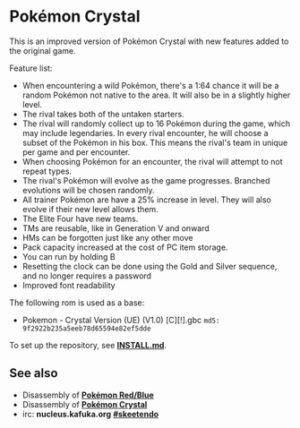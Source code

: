 # Pokémon Crystal

This is an improved version of Pokémon Crystal with new features added to the original game.

Feature list:
 * When encountering a wild Pokémon, there's a 1:64 chance it will be a random Pokémon not native to the area. It will also be in a slightly higher level.
 * The rival takes both of the untaken starters.
 * The rival will randomly collect up to 16 Pokémon during the game, which may include legendaries. In every rival encounter, he will choose a subset of the Pokémon in his box. This means the rival's team in unique per game and per encounter.
 * When choosing Pokémon for an encounter, the rival will attempt to not repeat types.
 * The rival's Pokémon will evolve as the game progresses. Branched evolutions will be chosen randomly.
 * All trainer Pokémon are have a 25% increase in level. They will also evolve if their new level allows them.
 * The Elite Four have new teams.
 * TMs are reusable, like in Generation V and onward
 * HMs can be forgotten just like any other move
 * Pack capacity increased at the cost of PC item storage.
 * You can run by holding B
 * Resetting the clock can be done using the Gold and Silver sequence, and no longer requires a password
 * Improved font readability

The following rom is used as a base:

* Pokemon - Crystal Version (UE) (V1.0) [C][!].gbc `md5: 9f2922b235a5eeb78d65594e82ef5dde`

To set up the repository, see [**INSTALL.md**](INSTALL.md).


## See also

* Disassembly of [**Pokémon Red/Blue**][pokered]
* Disassembly of [**Pokémon Crystal**][pokecrystal]
* irc: **nucleus.kafuka.org** [**#skeetendo**][irc]

[pokered]: https://github.com/iimarckus/pokered
[pokecrystal]: https://github.com/kanzure/pokecrystal
[irc]: https://kiwiirc.com/client/irc.nolimitzone.com/?#skeetendo

